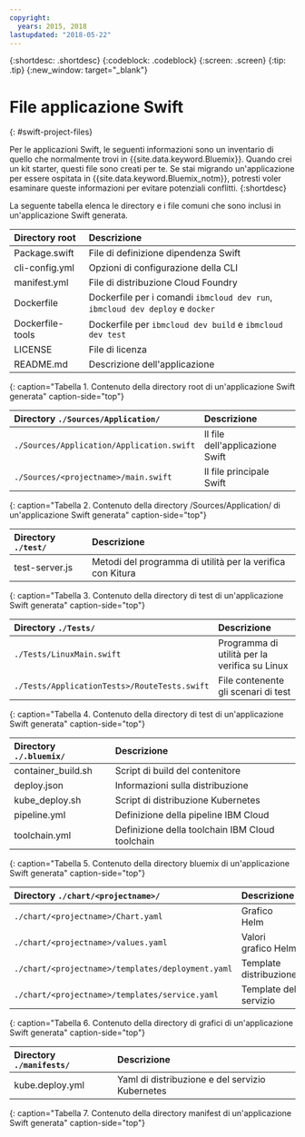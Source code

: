 ```yaml
---
copyright:
  years: 2015, 2018
lastupdated: "2018-05-22"
---
```


{:shortdesc: .shortdesc}
{:codeblock: .codeblock}
{:screen: .screen}
{:tip: .tip}
{:new_window: target="_blank"}

# File applicazione Swift
{: #swift-project-files}

Per le applicazioni Swift, le seguenti informazioni sono un inventario di quello che normalmente trovi in {{site.data.keyword.Bluemix}}. Quando crei un kit starter, questi file sono creati per te. Se stai migrando un'applicazione per essere ospitata in {{site.data.keyword.Bluemix_notm}}, potresti voler esaminare queste informazioni per evitare potenziali conflitti. 
{:shortdesc}

La seguente tabella elenca le directory e i file comuni che sono inclusi in un'applicazione Swift generata.

| Directory root                                     | Descrizione |
|:------------------------------------------------|:------------------------------------------|
|Package.swift| File di definizione dipendenza Swift |
|cli-config.yml | Opzioni di configurazione della CLI |
|manifest.yml | File di distribuzione Cloud Foundry |
|Dockerfile | Dockerfile per i comandi `ibmcloud dev run`, `ibmcloud dev deploy` e `docker` |
|Dockerfile-tools | Dockerfile per `ibmcloud dev build` e `ibmcloud dev test` |
| LICENSE | File di licenza |
|README.md | Descrizione dell'applicazione |
{: caption="Tabella 1. Contenuto della directory root di un'applicazione Swift generata" caption-side="top"}

| Directory `./Sources/Application/` | Descrizione  |
|:------------------------------------------------|:------------------------------------------|
| `./Sources/Application/Application.swift` | Il file dell'applicazione Swift |
| `./Sources/<projectname>/main.swift` | Il file principale Swift |
{: caption="Tabella 2. Contenuto della directory /Sources/Application/ di un'applicazione Swift generata" caption-side="top"}

| Directory `./test/` | Descrizione |
|:------------------------------------------------|:------------------------------------------|
|test-server.js | Metodi del programma di utilità per la verifica con Kitura |
{: caption="Tabella 3. Contenuto della directory di test di un'applicazione Swift generata" caption-side="top"}

| Directory `./Tests/` | Descrizione |
|:------------------------------------------------|:------------------------------------------|
| `./Tests/LinuxMain.swift` | Programma di utilità per la verifica su Linux |
| `./Tests/ApplicationTests>/RouteTests.swift` | File contenente gli scenari di test |
{: caption="Tabella 4. Contenuto della directory di test di un'applicazione Swift generata" caption-side="top"}

| Directory `./.bluemix/` | Descrizione |
|:------------------------------------------------|:------------------------------------------|
| container_build.sh | Script di build del contenitore |
| deploy.json | Informazioni sulla distribuzione|
| kube_deploy.sh | Script di distribuzione Kubernetes |
| pipeline.yml | Definizione della pipeline IBM Cloud |
| toolchain.yml | Definizione della toolchain IBM Cloud toolchain |
{: caption="Tabella 5. Contenuto della directory bluemix di un'applicazione Swift generata" caption-side="top"}

| Directory `./chart/<projectname>/` | Descrizione |
|:------------------------------------------------|:------------------------------------------|
| `./chart/<projectname>/Chart.yaml` | Grafico Helm |
| `./chart/<projectname>/values.yaml` | Valori grafico Helm |
| `./chart/<projectname>/templates/deployment.yaml` | Template distribuzione |
| `./chart/<projectname>/templates/service.yaml` | Template del servizio |
{: caption="Tabella 6. Contenuto della directory di grafici di un'applicazione Swift generata" caption-side="top"}

| Directory `./manifests/` | Descrizione |
|:------------------------------------------------|:------------------------------------------|
| kube.deploy.yml | Yaml di distribuzione e del servizio Kubernetes |
{: caption="Tabella 7. Contenuto della directory manifest di un'applicazione Swift generata" caption-side="top"}

